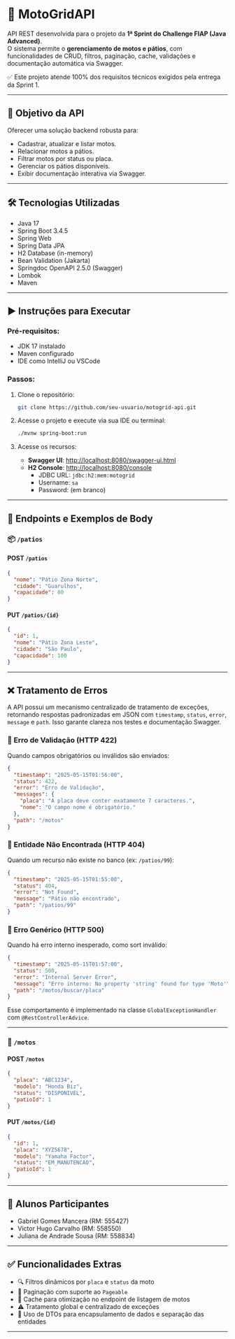 # 🚀 MotoGridAPI

API REST desenvolvida para o projeto da **1ª Sprint do Challenge FIAP (Java Advanced)**.  
O sistema permite o **gerenciamento de motos e pátios**, com funcionalidades de CRUD, filtros, paginação, cache, validações e documentação automática via Swagger.

✅ Este projeto atende 100% dos requisitos técnicos exigidos pela entrega da Sprint 1.


---


## 🎯 Objetivo da API

Oferecer uma solução backend robusta para:
- Cadastrar, atualizar e listar motos.
- Relacionar motos a pátios.
- Filtrar motos por status ou placa.
- Gerenciar os pátios disponíveis.
- Exibir documentação interativa via Swagger.


---


## 🛠 Tecnologias Utilizadas

- Java 17
- Spring Boot 3.4.5
- Spring Web
- Spring Data JPA
- H2 Database (in-memory)
- Bean Validation (Jakarta)
- Springdoc OpenAPI 2.5.0 (Swagger)
- Lombok
- Maven


---


## ▶️ Instruções para Executar

### Pré-requisitos:
- JDK 17 instalado
- Maven configurado
- IDE como IntelliJ ou VSCode

### Passos:

1. Clone o repositório:
   ```bash
   git clone https://github.com/seu-usuario/motogrid-api.git
   ```

2. Acesse o projeto e execute via sua IDE ou terminal:
   ```bash
   ./mvnw spring-boot:run
   ```

3. Acesse os recursos:
   - **Swagger UI**: [http://localhost:8080/swagger-ui.html](http://localhost:8080/swagger-ui.html)
   - **H2 Console**: [http://localhost:8080/console](http://localhost:8080/console)
      - JDBC URL: `jdbc:h2:mem:motogrid`
      - Username: `sa`
      - Password: (em branco)


---


## 🔗 Endpoints e Exemplos de Body

### 📦 `/patios`

#### POST `/patios`
```json
{
  "nome": "Pátio Zona Norte",
  "cidade": "Guarulhos",
  "capacidade": 80
}
```

#### PUT `/patios/{id}`
```json
{
  "id": 1,
  "nome": "Pátio Zona Leste",
  "cidade": "São Paulo",
  "capacidade": 100
}
```


---


## ❌ Tratamento de Erros


A API possui um mecanismo centralizado de tratamento de exceções, retornando respostas padronizadas em JSON com `timestamp`, `status`, `error`, `message` e `path`. Isso garante clareza nos testes e documentação Swagger.

### 🔸 Erro de Validação (HTTP 422)

Quando campos obrigatórios ou inválidos são enviados:

```json
{
  "timestamp": "2025-05-15T01:56:00",
  "status": 422,
  "error": "Erro de Validação",
  "messages": {
    "placa": "A placa deve conter exatamente 7 caracteres.",
    "nome": "O campo nome é obrigatório."
  },
  "path": "/motos"
}
```

### 🔸 Entidade Não Encontrada (HTTP 404)

Quando um recurso não existe no banco (ex: `/patios/99`):

```json
{
  "timestamp": "2025-05-15T01:55:00",
  "status": 404,
  "error": "Not Found",
  "message": "Pátio não encontrado",
  "path": "/patios/99"
}
```

### 🔸 Erro Genérico (HTTP 500)

Quando há erro interno inesperado, como sort inválido:

```json
{
  "timestamp": "2025-05-15T01:57:00",
  "status": 500,
  "error": "Internal Server Error",
  "message": "Erro interno: No property 'string' found for type 'Moto'",
  "path": "/motos/buscar/placa"
}
```

Esse comportamento é implementado na classe `GlobalExceptionHandler` com `@RestControllerAdvice`.

---


### 🛵 `/motos`

#### POST `/motos`
```json
{
  "placa": "ABC1234",
  "modelo": "Honda Biz",
  "status": "DISPONIVEL",
  "patioId": 1
}
```

#### PUT `/motos/{id}`
```json
{
  "id": 1,
  "placa": "XYZ5678",
  "modelo": "Yamaha Factor",
  "status": "EM_MANUTENCAO",
  "patioId": 1
}
```


---


## 👥 Alunos Participantes

- Gabriel Gomes Mancera (RM: 555427)
- Victor Hugo Carvalho  (RM: 558550)
- Juliana de Andrade Sousa (RM: 558834)


---


## ✅ Funcionalidades Extras

- 🔍 Filtros dinâmicos por `placa` e `status` da moto
- 📃 Paginação com suporte ao `Pageable`
- 💾 Cache para otimização no endpoint de listagem de motos
- ⚠️ Tratamento global e centralizado de exceções
- 🔄 Uso de DTOs para encapsulamento de dados e separação das entidades


---
